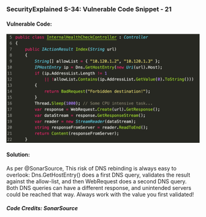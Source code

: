 ### SecurityExplained S-34: Vulnerable Code Snippet - 21

#### Vulnerable Code: 

![Vulnerable Code](../media/code-21.jpg)


#### Solution: 

As per @SonarSource, This risk of DNS rebinding is always easy to overlook: Dns.GetHostEntry() does a first DNS query, validates the result against the allow-list, and then WebRequest does a second DNS query. Both DNS queries can have a different response, and unintended servers could be reached that way. Always work with the value you first validated!

##### Code Credits: SonarSource